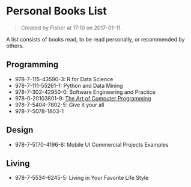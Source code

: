 # Personal Books List

> Created by Fisher at 17:10 on 2017-01-11.

A list consists of books read, to be read personally, or recommended by others.

## Programming

- 978-7-115-43590-3: R for Data Science
- 978-7-111-55261-1: Python and Data Mining
- 978-7-302-42950-0: Software Engineering and Practice
- 978-0-20103801-9: [The Art of Computer Programming][wiki-the-art-of-computer-programming]
- 978-7-5404-7802-5: Give it your all
- 978-7-5078-1803-1

## Design

- 978-7-5170-4196-6: Mobile UI Commercial Projects Examples

## Living

- 978-7-5534-6245-5: Living in Your Favorite Life Style

[wiki-the-art-of-computer-programming]: https://en.wikipedia.org/wiki/The_Art_of_Computer_Programming "Wiki: The Art of Computer Programming"
